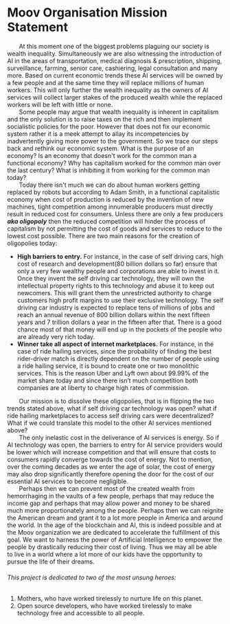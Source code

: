 # Moov Organisation Mission Statement

&nbsp;&nbsp;&nbsp;&nbsp;&nbsp;&nbsp; At this moment one of the biggest problems plaguing our society is wealth inequality. Simultaneously we are also witnessing the  introduction of AI in the areas of transportation, medical diagnosis & prescription, shipping, surveillance, farming, senior care, cashiering, legal consultation and many more. Based on current economic trends these AI services will be owned by a few people and at the same time they will replace millions of human workers. This will only further the wealth inequality as the owners of AI services will collect larger stakes of the produced wealth while the replaced workers will be left with little or none.  
&nbsp;&nbsp;&nbsp;&nbsp;&nbsp;&nbsp;  Some people may argue that wealth inequality is inherent in capitalism and the only solution is to raise taxes on the rich and then implement socialistic policies for the poor. However that does not fix our economic system rather it is a meek attempt to allay its incompetencies by inadvertently giving more power to the government. So we trace our steps back and rethink our economic system. What is the purpose of an economy? Is an economy that doesn't work for the common man a functional economy? Why has capitalism worked for the common man over the last century? What is inhibiting it from working for the common man today?  
&nbsp;&nbsp;&nbsp;&nbsp;&nbsp;&nbsp; Today there isn't much we can do about human workers getting replaced by robots but according to Adam Smith, in a functional capitalistic economy when cost of production is reduced by the invention of new machines, tight competition among innumerable producers must directly result in reduced cost for consumers. Unless there are only a few producers ___aka oligopoly___ then the reduced competition will hinder the process of capitalism by not permitting the cost of goods and services to reduce to the lowest cost possible. There are two main reasons for the creation of oligopolies today:
- __High barriers to entry.__ For instance, in the case of self driving cars, high cost of research and development(80 billion dollars so far) ensure that only a very few wealthy people and corporations are able to invest in it. Once they invent the self driving car technology, they will own the intellectual property rights to this technology and abuse it to keep out newcomers. This will grant them the unrestricted authority to charge customers high profit margins to use their exclusive technology. The self driving car industry is expected to replace tens of millions of jobs and reach an annual revenue of 800 billion dollars within the next fifteen years and 7 trillion dollars a year in the fifteen after that. There is a good chance most of that money will end up in the pockets of the people who are already very rich today.
- __Winner take all aspect of internet marketplaces.__ For instance, in the case of ride hailing services, since the probability of finding the best rider-driver match is directly dependent on the number of people using a ride hailing service, it is bound to create one or two monolithic services. This is the reason Uber and Lyft own about 99.99% of the market share today and since there isn’t much competition both companies are at liberty to charge high rates of commission.

&nbsp;&nbsp;&nbsp;&nbsp;&nbsp;&nbsp; Our mission is to dissolve these oligopolies, that is in flipping the two trends stated above, what if self driving car technology was open? what if ride hailing marketplaces to access self driving cars were decentralized? What if we could translate this model to the other AI services mentioned above?  
&nbsp;&nbsp;&nbsp;&nbsp;&nbsp;&nbsp; The only inelastic cost in the deliverance of AI services is energy. So if AI technology was open, the barriers to entry for AI service providers would be lower which will increase competition and that will ensure that costs to consumers rapidly converge towards the cost of energy. Not to mention, over the coming decades as we enter the age of solar, the cost of energy may also drop significantly therefore opening the door for the cost of our essential AI services to become negligible.  
&nbsp;&nbsp;&nbsp;&nbsp;&nbsp;&nbsp; Perhaps then we can prevent most of the created wealth from hemorrhaging in the vaults of a few people, perhaps that may reduce the income gap and perhaps that may allow power and money to be shared much more proportionately among the people. Perhaps then we can reignite the American dream and grant it to a lot more people in America and around the world. In the age of the blockchain and AI, this is indeed possible and at the Moov organization we are dedicated to accelerate the fulfillment of this goal. We want to harness the power of Artificial Intelligence to empower the people by drastically reducing their cost of living. Thus we may all be able to live in a world where a lot more of our kids have the opportunity to pursue the life of their dreams.

###### This project is dedicated to two of the most unsung heroes:
1. Mothers, who have worked tirelessly to nurture life on this planet.
2. Open source developers, who have worked tirelessly to make technology free and accessible to all people.

